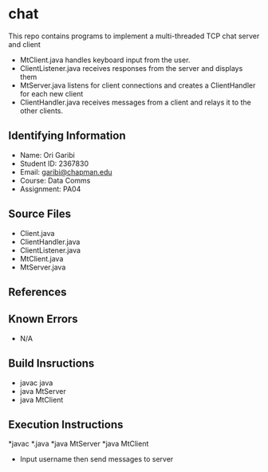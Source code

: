 # chat
This repo contains programs to implement a multi-threaded TCP chat server and client

* MtClient.java handles keyboard input from the user.
* ClientListener.java receives responses from the server and displays them
* MtServer.java listens for client connections and creates a ClientHandler for each new client
* ClientHandler.java receives messages from a client and relays it to the other clients.


## Identifying Information

* Name: Ori Garibi
* Student ID: 2367830
* Email: garibi@chapman.edu
* Course: Data Comms
* Assignment: PA04

## Source Files
* Client.java
* ClientHandler.java
* ClientListener.java
* MtClient.java
* MtServer.java

## References


## Known Errors

* N/A

## Build Insructions
* javac java
* java MtServer
* java MtClient


## Execution Instructions
*javac *.java
*java MtServer
*java MtClient
* Input username then send messages to server
